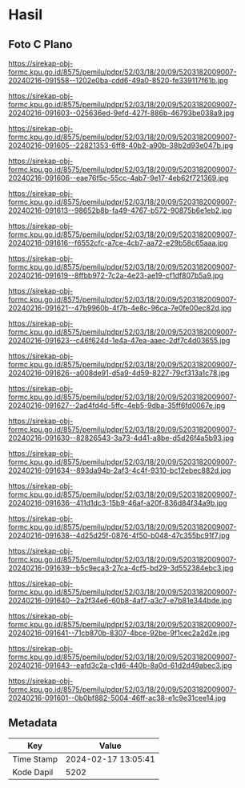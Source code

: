 # Hasil

## Foto C Plano

https://sirekap-obj-formc.kpu.go.id/8575/pemilu/pdpr/52/03/18/20/09/5203182009007-20240216-091558--1202e0ba-cdd6-49a0-8520-fe339117f61b.jpg

https://sirekap-obj-formc.kpu.go.id/8575/pemilu/pdpr/52/03/18/20/09/5203182009007-20240216-091603--025636ed-9efd-427f-886b-46793be038a9.jpg

https://sirekap-obj-formc.kpu.go.id/8575/pemilu/pdpr/52/03/18/20/09/5203182009007-20240216-091605--22821353-6ff8-40b2-a90b-38b2d93e047b.jpg

https://sirekap-obj-formc.kpu.go.id/8575/pemilu/pdpr/52/03/18/20/09/5203182009007-20240216-091606--eae76f5c-55cc-4ab7-9e17-4eb62f721369.jpg

https://sirekap-obj-formc.kpu.go.id/8575/pemilu/pdpr/52/03/18/20/09/5203182009007-20240216-091613--98652b8b-fa49-4767-b572-90875b6e1eb2.jpg

https://sirekap-obj-formc.kpu.go.id/8575/pemilu/pdpr/52/03/18/20/09/5203182009007-20240216-091616--f6552cfc-a7ce-4cb7-aa72-e29b58c65aaa.jpg

https://sirekap-obj-formc.kpu.go.id/8575/pemilu/pdpr/52/03/18/20/09/5203182009007-20240216-091619--8ffbb972-7c2a-4e23-ae19-cf1df807b5a9.jpg

https://sirekap-obj-formc.kpu.go.id/8575/pemilu/pdpr/52/03/18/20/09/5203182009007-20240216-091621--47b9960b-4f7b-4e8c-96ca-7e0fe00ec82d.jpg

https://sirekap-obj-formc.kpu.go.id/8575/pemilu/pdpr/52/03/18/20/09/5203182009007-20240216-091623--c46f624d-1e4a-47ea-aaec-2df7c4d03655.jpg

https://sirekap-obj-formc.kpu.go.id/8575/pemilu/pdpr/52/03/18/20/09/5203182009007-20240216-091626--a008de91-d5a9-4d59-8227-79cf313a1c78.jpg

https://sirekap-obj-formc.kpu.go.id/8575/pemilu/pdpr/52/03/18/20/09/5203182009007-20240216-091627--2ad4fd4d-5ffc-4eb5-9dba-35ff6fd0067e.jpg

https://sirekap-obj-formc.kpu.go.id/8575/pemilu/pdpr/52/03/18/20/09/5203182009007-20240216-091630--82826543-3a73-4d41-a8be-d5d26f4a5b93.jpg

https://sirekap-obj-formc.kpu.go.id/8575/pemilu/pdpr/52/03/18/20/09/5203182009007-20240216-091634--893da94b-2af3-4c4f-9310-bc12ebec882d.jpg

https://sirekap-obj-formc.kpu.go.id/8575/pemilu/pdpr/52/03/18/20/09/5203182009007-20240216-091636--411d1dc3-15b9-46af-a20f-836d84f34a9b.jpg

https://sirekap-obj-formc.kpu.go.id/8575/pemilu/pdpr/52/03/18/20/09/5203182009007-20240216-091638--4d25d25f-0876-4f50-b048-47c355bc91f7.jpg

https://sirekap-obj-formc.kpu.go.id/8575/pemilu/pdpr/52/03/18/20/09/5203182009007-20240216-091639--b5c9eca3-27ca-4cf5-bd29-3d552384ebc3.jpg

https://sirekap-obj-formc.kpu.go.id/8575/pemilu/pdpr/52/03/18/20/09/5203182009007-20240216-091640--2a2f34e6-60b8-4af7-a3c7-e7b81e344bde.jpg

https://sirekap-obj-formc.kpu.go.id/8575/pemilu/pdpr/52/03/18/20/09/5203182009007-20240216-091641--71cb870b-8307-4bce-92be-9f1cec2a2d2e.jpg

https://sirekap-obj-formc.kpu.go.id/8575/pemilu/pdpr/52/03/18/20/09/5203182009007-20240216-091643--eafd3c2a-c1d6-440b-8a0d-61d2d49abec3.jpg

https://sirekap-obj-formc.kpu.go.id/8575/pemilu/pdpr/52/03/18/20/09/5203182009007-20240216-091601--0b0bf882-5004-46ff-ac38-e1c9e31cee14.jpg


## Metadata

| Key        | Value               |
| ---------- | ------------------- |
| Time Stamp | 2024-02-17 13:05:41 |
| Kode Dapil | 5202                |



